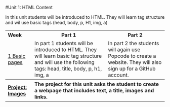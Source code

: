 #Unit 1: HTML Content 

In this unit students will be introduced to HTML. They will learn tag structure and wil use basic tags (head, body, p, H1, img, a)

<table>
<tr>
	<th align="left">Week</th>
	<th>Part 1</th>
	<th>Part 2</th>
</tr>
<tr>
	<td align="left"> <a href="weeks/week1">1 Basic pages</a> </td>
	<td>In part 1 students will be introduced to HTML. They will learn basic tag structure and will use the following tags: head, title, body, p, h1, img, a </td>
	<td>In part 2 the students will again use Popcode to create a website. They will also sign up for a GitHub account.</td>
</tr>
<tr>
	<th align="left"><a href ="projects/project1" >Project: Images</a> </th>
	<th align="left" colspan="2">The project for this unit asks the student to create a webpage that includes text, a title, images and links. </th>
</table>

